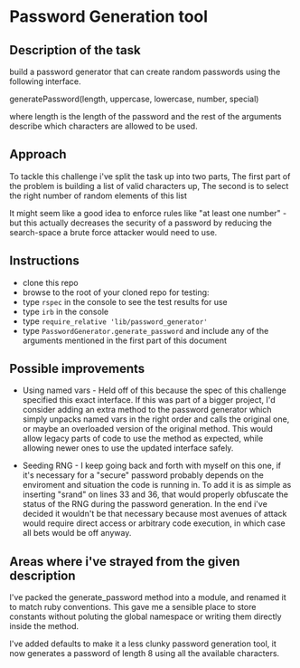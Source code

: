 # Password Generation tool

## Description of the task
build a password generator that can create random passwords using the following interface.

generatePassword(length, uppercase, lowercase, number, special)

where length is the length of the password and the rest of the arguments describe which characters are allowed to be used.

## Approach

To tackle this challenge i've split the task up into two parts, The first part of the problem is building a list of valid characters up, The second is to select the right number of random elements of this list

It might seem like a good idea to enforce rules like "at least one number" - but this actually decreases the security of a password by reducing the search-space a brute force attacker would need to use.

## Instructions

* clone this repo
* browse to the root of your cloned repo
for testing:
* type `rspec` in the console to see the test results
for use
* type `irb` in the console
* type `require_relative 'lib/password_generator'`
* type `PasswordGenerator.generate_password` and include any of the arguments mentioned in the first part of this document

## Possible improvements

* Using named vars - Held off of this because the spec of this challenge specified this exact interface. If this was part of a bigger project, I'd consider adding an extra method to the password generator which simply unpacks named vars in the right order and calls the original one, or maybe an overloaded version of the original method. This would allow legacy parts of code to use the method as expected, while allowing newer ones to use the updated interface safely.

* Seeding RNG - I keep going back and forth with myself on this one, if it's necessary for a "secure" password probably depends on the enviroment and situation the code is running in. To add it is as simple as inserting "srand" on lines 33 and 36, that would properly obfuscate the status of the RNG during the password generation. In the end i've decided it wouldn't be that necessary because most avenues of attack would require direct access or arbitrary code execution, in which case all bets would be off anyway.

## Areas where i've strayed from the given description

I've packed the generate_password method into a module, and renamed it to match ruby conventions. This gave me a sensible place to store constants without poluting the global namespace or writing them directly inside the method.

I've added defaults to make it a less clunky password generation tool, it now generates a password of length 8 using all the available characters.
